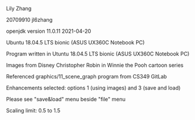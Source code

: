 Lily Zhang

20709910 jl6zhang

openjdk version 11.0.11 2021-04-20

Ubuntu 18.04.5 LTS bionic (ASUS UX360C Notebook PC)

Program written in Utuntu 18.04.5 LTS bionic (ASUS UX360C Notebook PC)

Images from Disney Christopher Robin in Winnie the Pooh cartoon series

Referenced graphics/11_scene_graph program from CS349 GitLab

Enhancements selected: options 1 (using images)  and 3 (save and load)

Please see "save&load" menu beside "file" menu

Scaling limit: 0.5 to 1.5
